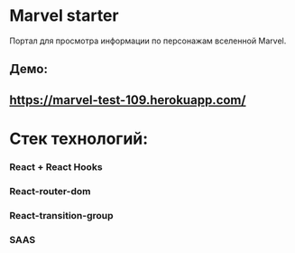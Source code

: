 # Marvel starter

Портал для просмотра информации по персонажам вселенной Marvel.

## Демо:
## https://marvel-test-109.herokuapp.com/

# Стек технологий:
### React + React Hooks
### React-router-dom
### React-transition-group
### SAAS
